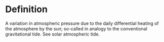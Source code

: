# Definition

A variation in atmospheric pressure due to the daily differential
heating of the atmosphere by the sun; so-called in analogy to the
conventional gravitational tide. See solar atmospheric tide.
